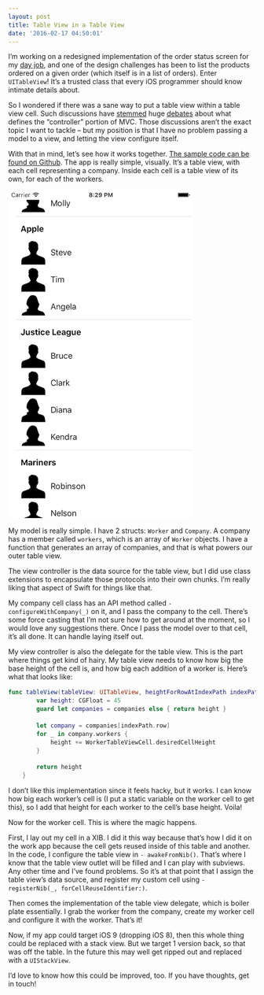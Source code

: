 ```yaml
---
layout: post
title: Table View in a Table View
date: '2016-02-17 04:50:01'
---
```


I’m working on a redesigned implementation of the order status screen for my [day job](https://www.zulily.com), and one of the design challenges has been to list the products ordered on a given order (which itself is in a list of orders). Enter `UITableView`! It’s a trusted class that every iOS programmer should know intimate details about.

So I wondered if there was a sane way to put a table view within a table view cell. Such discussions have [stemmed](http://inessential.com/2012/12/31/uitableviewcell_is_not_a_controller) huge [debates](http://corporationunknown.com/blog/2013/01/01/uitableviewcell-is-not-a-controller-but/) about what defines the “controller” portion of MVC. Those discussions aren’t the exact topic I want to tackle – but my position is that I have no problem passing a model to a view, and letting the view configure itself.

With that in mind, let’s see how it works together. [The sample code can be found on Github](https://github.com/jsorge/nesting-tables). The app is really simple, visually. It’s a table view, with each cell representing a company. Inside each cell is a table view of its own, for each of the workers.

![](assets/Table-of-Table-1.png)

My model is really simple. I have 2 structs: `Worker` and `Company`. A company has a member called `workers`, which is an array of `Worker` objects. I have a function that generates an array of companies, and that is what powers our outer table view.

The view controller is the data source for the table view, but I did use class extensions to encapsulate those protocols into their own chunks. I’m really liking that aspect of Swift for things like that.

My company cell class has an API method called `- configureWithCompany(_)` on it, and I pass the company to the cell. There’s some force casting that I’m not sure how to get around at the moment, so I would love any suggestions there. Once I pass the model over to that cell, it’s all done. It can handle laying itself out.

My view controller is also the delegate for the table view. This is the part where things get kind of hairy.  My table view needs to know how big the base height of the cell is, and how big each addition of a worker is.  Here’s what that looks like:

```swift
func tableView(tableView: UITableView, heightForRowAtIndexPath indexPath: NSIndexPath) -> CGFloat {
        var height: CGFloat = 45
        guard let companies = companies else { return height }
        
        let company = companies[indexPath.row]
        for _ in company.workers {
            height += WorkerTableViewCell.desiredCellHeight
        }
        
        return height
    }
```

I don’t like this implementation since it feels hacky, but it works. I can know how big each worker’s cell is (I put a static variable on the worker cell to get this), so I add that height for each worker to the cell’s base height. Voila!

Now for the worker cell. This is where the magic happens.

First, I lay out my cell in a XIB. I did it this way because that’s how I did it on the work app because the cell gets reused inside of this table and another. In the code, I configure the table view in `- awakeFromNib()`. That’s where I know that the table view outlet will be filled and I can play with subviews. Any other time and I’ve found problems. So it’s at that point that I assign the table view’s data source, and register my custom cell using `- registerNib(_, forCellReuseIdentifier:)`.

Then comes the implementation of the table view delegate, which is boiler plate essentially. I grab the worker from the company, create my worker cell and configure it with the worker. That’s it!

Now, if my app could target iOS 9 (dropping iOS 8), then this whole thing could be replaced with a stack view. But we target 1 version back, so that was off the table. In the future this may well get ripped out and replaced with a `UIStackView`.

I’d love to know how this could be improved, too. If you have thoughts, get in touch!
